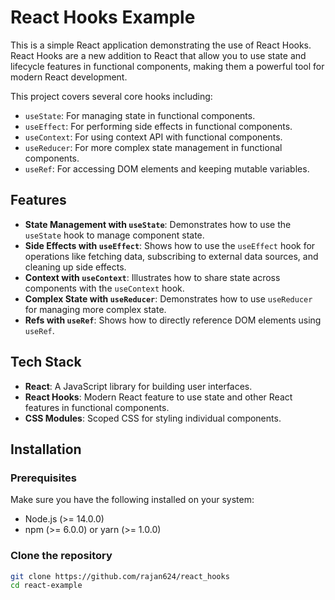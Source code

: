 # React Hooks Example

This is a simple React application demonstrating the use of React Hooks. React Hooks are a new addition to React that allow you to use state and lifecycle features in functional components, making them a powerful tool for modern React development.

This project covers several core hooks including:

- `useState`: For managing state in functional components.
- `useEffect`: For performing side effects in functional components.
- `useContext`: For using context API with functional components.
- `useReducer`: For more complex state management in functional components.
- `useRef`: For accessing DOM elements and keeping mutable variables.

## Features

- **State Management with `useState`**: Demonstrates how to use the `useState` hook to manage component state.
- **Side Effects with `useEffect`**: Shows how to use the `useEffect` hook for operations like fetching data, subscribing to external data sources, and cleaning up side effects.
- **Context with `useContext`**: Illustrates how to share state across components with the `useContext` hook.
- **Complex State with `useReducer`**: Demonstrates how to use `useReducer` for managing more complex state.
- **Refs with `useRef`**: Shows how to directly reference DOM elements using `useRef`.

## Tech Stack

- **React**: A JavaScript library for building user interfaces.
- **React Hooks**: Modern React feature to use state and other React features in functional components.
- **CSS Modules**: Scoped CSS for styling individual components.

## Installation

### Prerequisites

Make sure you have the following installed on your system:

- Node.js (>= 14.0.0)
- npm (>= 6.0.0) or yarn (>= 1.0.0)

### Clone the repository

```bash
git clone https://github.com/rajan624/react_hooks
cd react-example
